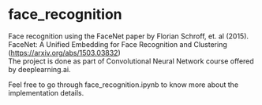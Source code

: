 # face_recognition
Face recognition using the FaceNet paper by
Florian Schroff, et. al (2015). FaceNet: A Unified Embedding for Face Recognition and Clustering (https://arxiv.org/abs/1503.03832) <br>
The project is done as part of Convolutional Neural Network course offered by deeplearning.ai.

Feel free to go through face_recognition.ipynb to know more about the implementation details.
